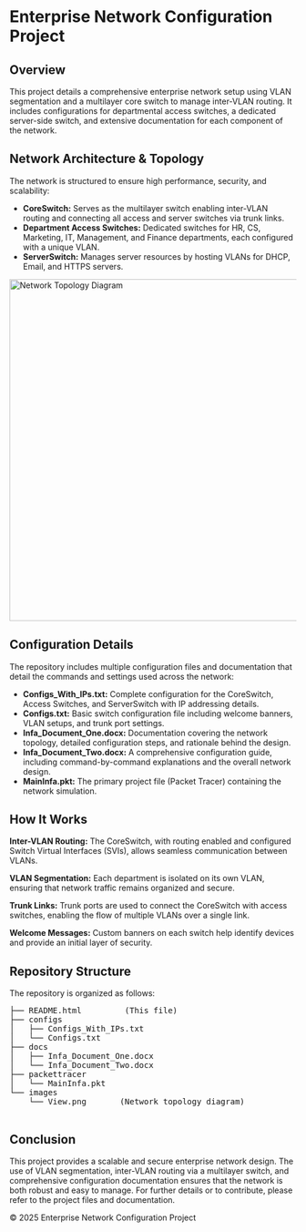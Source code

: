 <!DOCTYPE html>
<html lang="en">
<head>
  <meta charset="UTF-8">
  <title>Enterprise Network Configuration Project</title>
</head>
<body>
  <h1>Enterprise Network Configuration Project</h1>
  
  <h2>Overview</h2>
  <p>This project details a comprehensive enterprise network setup using VLAN segmentation and a multilayer core switch to manage inter-VLAN routing. It includes configurations for departmental access switches, a dedicated server-side switch, and extensive documentation for each component of the network.</p>
  
  <h2>Network Architecture & Topology</h2>
  <p>The network is structured to ensure high performance, security, and scalability:</p>
  <ul>
    <li><strong>CoreSwitch:</strong> Serves as the multilayer switch enabling inter-VLAN routing and connecting all access and server switches via trunk links.</li>
    <li><strong>Department Access Switches:</strong> Dedicated switches for HR, CS, Marketing, IT, Management, and Finance departments, each configured with a unique VLAN.</li>
    <li><strong>ServerSwitch:</strong> Manages server resources by hosting VLANs for DHCP, Email, and HTTPS servers.</li>
  </ul>
  <p><img src="images/View.png" alt="Network Topology Diagram" width="600"></p>
  
  <h2>Configuration Details</h2>
  <p>The repository includes multiple configuration files and documentation that detail the commands and settings used across the network:</p>
  <ul>
    <li><strong>Configs_With_IPs.txt:</strong> Complete configuration for the CoreSwitch, Access Switches, and ServerSwitch with IP addressing details.</li>
    <li><strong>Configs.txt:</strong> Basic switch configuration file including welcome banners, VLAN setups, and trunk port settings.</li>
    <li><strong>Infa_Document_One.docx:</strong> Documentation covering the network topology, detailed configuration steps, and rationale behind the design.</li>
    <li><strong>Infa_Document_Two.docx:</strong> A comprehensive configuration guide, including command-by-command explanations and the overall network design.</li>
    <li><strong>MainInfa.pkt:</strong> The primary project file (Packet Tracer) containing the network simulation.</li>
  </ul>
  
  <h2>How It Works</h2>
  <p><strong>Inter-VLAN Routing:</strong> The CoreSwitch, with routing enabled and configured Switch Virtual Interfaces (SVIs), allows seamless communication between VLANs.</p>
  <p><strong>VLAN Segmentation:</strong> Each department is isolated on its own VLAN, ensuring that network traffic remains organized and secure.</p>
  <p><strong>Trunk Links:</strong> Trunk ports are used to connect the CoreSwitch with access switches, enabling the flow of multiple VLANs over a single link.</p>
  <p><strong>Welcome Messages:</strong> Custom banners on each switch help identify devices and provide an initial layer of security.</p>
  
  <h2>Repository Structure</h2>
  <p>The repository is organized as follows:</p>
  <pre>
├── README.html         (This file)
├── configs
│   ├── Configs_With_IPs.txt
│   └── Configs.txt
├── docs
│   ├── Infa_Document_One.docx
│   └── Infa_Document_Two.docx
├── packettracer
│   └── MainInfa.pkt
└── images
    └── View.png       (Network topology diagram)
  </pre>
  
  <h2>Conclusion</h2>
  <p>This project provides a scalable and secure enterprise network design. The use of VLAN segmentation, inter-VLAN routing via a multilayer switch, and comprehensive configuration documentation ensures that the network is both robust and easy to manage. For further details or to contribute, please refer to the project files and documentation.</p>
  
  <p>&copy; 2025 Enterprise Network Configuration Project</p>
</body>
</html>
